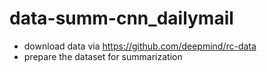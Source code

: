# data-summ-cnn_dailymail
- download data via https://github.com/deepmind/rc-data
- prepare the dataset for summarization
